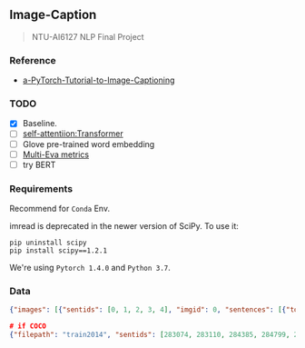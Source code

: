 ## Image-Caption

> NTU-AI6127 NLP Final Project

### Reference

* [a-PyTorch-Tutorial-to-Image-Captioning](https://github.com/sgrvinod/a-PyTorch-Tutorial-to-Image-Captioning)

### TODO

- [x] Baseline.
- [ ] [self-attentiion:Transformer](https://github.com/huggingface/transformers)
- [ ]  Glove pre-trained word embedding
- [ ] [Multi-Eva metrics](https://github.com/tylin/coco-caption)
- [ ] try BERT

### Requirements

Recommend for `Conda` Env.

imread is deprecated in the newer version of SciPy. To use it:

```shell
pip uninstall scipy
pip install scipy==1.2.1
```

We're using `Pytorch 1.4.0` and `Python 3.7`.

### Data

```json
{"images": [{"sentids": [0, 1, 2, 3, 4], "imgid": 0, "sentences": [{"tokens": ["a", "black", "dog", "is", "running", "after", "a", "white", "dog", "in", "the", "snow"], "raw": "A black dog is running after a white dog in the snow .", "imgid": 0, "sentid": 0}, {"tokens": ["black", "dog", "chasing", "brown", "dog", "through", "snow"], "raw": "Black dog chasing brown dog through snow", "imgid": 0, "sentid": 1}, {"tokens": ["two", "dogs", "chase", "each", "other", "across", "the", "snowy", "ground"], "raw": "Two dogs chase each other across the snowy ground .", "imgid": 0, "sentid": 2}, {"tokens": ["two", "dogs", "play", "together", "in", "the", "snow"], "raw": "Two dogs play together in the snow .", "imgid": 0, "sentid": 3}, {"tokens": ["two", "dogs", "running", "through", "a", "low", "lying", "body", "of", "water"], "raw": "Two dogs running through a low lying body of water .", "imgid": 0, "sentid": 4}], "split": "train", "filename": "2513260012_03d33305cf.jpg"}, {"sentids": [5, 6, 7, 8, 9], ...}, {}, {}, ...
```

```json
# if COCO
{"filepath": "train2014", "sentids": [283074, 283110, 284385, 284799, 285885], "filename": "COCO_train2014_000000537772.jpg", "imgid": 116634, "split": "train", "sentences": [{"tokens": ["a", "white", "car", "has", "stopped", "in", "front", "of", "a", "white", "truck"], "raw": "A white car has stopped in front of a white truck", "imgid": 116634, "sentid": 283074}, {"tokens": ["unloaded", "flat", "bed", "truck", "and", "car", "stopped", "in", "parking", "lot"], "raw": "Unloaded flat bed truck and car stopped in parking lot.", "imgid": 116634, "sentid": 283110}, {"tokens": ["a", "truck", "faces", "a", "car", "in", "front", "of", "a", "house"], "raw": "A truck faces a car in front of a house.", "imgid": 116634, "sentid": 284385}, {"tokens": ["a", "flatbed", "semi", "facing", "a", "car", "in", "front", "of", "a", "house"], "raw": "A flatbed semi facing a car in front of a house.", "imgid": 116634, "sentid": 284799}, {"tokens": ["a", "tractor", "trailer", "and", "a", "white", "car", "facing", "each", "other"], "raw": "a tractor trailer and a white car facing each other", "imgid": 116634, "sentid": 285885}], "cocoid": 537772},
```

